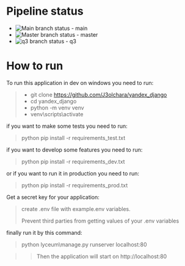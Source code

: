 # Pipeline status
- ![Main branch status](https://github.com/J3olchara/yandex_django/actions/workflows/python-package.yml/badge.svg?branch=main) - main
- ![Master branch status](https://github.com/J3olchara/yandex_django/actions/workflows/python-package.yml/badge.svg?branch=master) - master
- ![q3 branch status](https://github.com/J3olchara/yandex_django/actions/workflows/python-package.yml/badge.svg?branch=q3) - q3

# How to run
To run this application in dev on windows you need to run:
> - git clone https://github.com/J3olchara/yandex_django
> - cd yandex_django
> - python -m venv venv
> - venv\scripts\activate

if you want to make some tests you need to run:
> python pip install -r requirements_test.txt

if you want to develop some features you need to run:
> python pip install -r requirements_dev.txt

or if you want to run it in production you need to run:
> python pip install -r requirements_prod.txt

Get a secret key for your application:
> create .env file with example.env variables. 
> 
> Prevent third parties from getting values of your .env variables

finally run it by this command:
> python lyceum\manage.py runserver localhost:80

>>Then the application will start on http://localhost:80